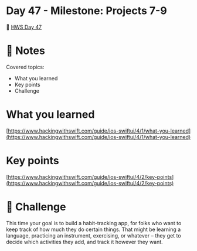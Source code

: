 # Day 47 - Milestone: Projects 7-9
🔗 [HWS Day 47](https://www.hackingwithswift.com/100/swiftui/47)

# 📝 Notes
Covered topics:

- What you learned
- Key points
- Challenge

# What you learned

[https://www.hackingwithswift.com/guide/ios-swiftui/4/1/what-you-learned](https://www.hackingwithswift.com/guide/ios-swiftui/4/1/what-you-learned)

# Key points

[https://www.hackingwithswift.com/guide/ios-swiftui/4/2/key-points](https://www.hackingwithswift.com/guide/ios-swiftui/4/2/key-points)

# 🎯 Challenge

>
This time your goal is to build a habit-tracking app, for folks who want to keep track of how much they do certain things. That might be learning a language, practicing an instrument, exercising, or whatever – they get to decide which activities they add, and track it however they want.